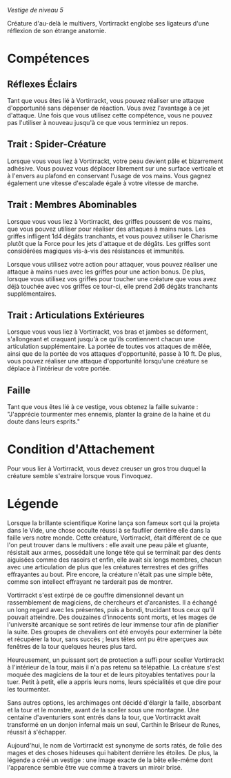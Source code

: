 *Vestige de niveau 5*

Créature d'au-delà le multivers, Vortirrackt englobe ses ligateurs d'une réflexion de son étrange anatomie.

# Compétences

## Réflexes Éclairs
Tant que vous êtes lié à Vortirrackt, vous pouvez réaliser une attaque d'opportunité sans dépenser de réaction. Vous avez l'avantage à ce jet d'attaque. Une fois que vous utilisez cette compétence, vous ne pouvez pas l'utiliser à nouveau jusqu'à ce que vous terminiez un repos.

## Trait : Spider-Créature
Lorsque vous vous liez à Vortirrackt, votre peau devient pâle et bizarrement adhésive. Vous pouvez vous déplacer librement sur une surface verticale et à l'envers au plafond en conservant l'usage de vos mains. Vous gagnez également une vitesse d'escalade égale à votre vitesse de marche.

## Trait : Membres Abominables
Lorsque vous vous liez à Vortirrackt, des griffes poussent de vos mains, que vous pouvez utiliser pour réaliser des attaques à mains nues. Les griffes infligent 1d4 dégâts tranchants, et vous pouvez utiliser le Charisme plutôt que la Force pour les jets d'attaque et de dégâts. Les griffes sont considérées magiques vis-à-vis des résistances et immunités.

Lorsque vous utilisez votre action pour attaquer, vous pouvez réaliser une attaque à mains nues avec les griffes pour une action bonus. De plus, lorsque vous utilisez vos griffes pour toucher une créature que vous avez déjà touchée avec vos griffes ce tour-ci, elle prend 2d6 dégâts tranchants supplémentaires.

## Trait : Articulations Extérieures
Lorsque vous vous liez à Vortirrackt, vos bras et jambes se déforment, s'allongeant et craquant jusqu'à ce qu'ils contiennent chacun une articulation supplémentaire. La portée de toutes vos attaques de mêlée, ainsi que de la portée de vos attaques d'opportunité, passe à 10 ft. De plus, vous pouvez réaliser une attaque d'opportunité lorsqu'une créature se déplace à l'intérieur de votre portée.

## Faille
Tant que vous êtes lié à ce vestige, vous obtenez la faille suivante : "J'apprécie tourmenter mes ennemis, planter la graine de la haine et du doute dans leurs esprits."

# Condition d'Attachement
Pour vous lier à Vortirrackt, vous devez creuser un gros trou duquel la créature semble s'extraire lorsque vous l'invoquez.

# Légende
Lorsque la brillante scientifique Korine lança son fameux sort qui la projeta dans le Vide, une chose occulte réussi à se faufiler derrière elle dans la faille vers notre monde. Cette créature, Vortirrackt, était différent de ce que l'on peut trouver dans le multivers : elle avait une peau pâle et gluante, résistait aux armes, possédait une longe tête qui se terminait par des dents aiguisées comme des rasoirs et enfin, elle avait six longs membres, chacun avec une articulation de plus que les créatures terrestres et des griffes effrayantes au bout. Pire encore, la créature n'était pas une simple bête, comme son intellect effrayant ne tarderait pas de montrer.

Vortirrackt s'est extirpé de ce gouffre dimensionnel devant un rassemblement de magiciens, de chercheurs et d'arcanistes. Il a échangé un long regard avec les présentes, puis a bondi, trucidant tous ceux qu'il pouvait atteindre. Des douzaines d'innocents sont morts, et les mages de l'université arcanique se sont retirés de leur immense tour afin de planifier la suite. Des groupes de chevaliers ont été envoyés pour exterminer la bête et récupérer la tour, sans succès ; leurs têtes ont pu être aperçues aux fenêtres de la tour quelques heures plus tard.

Heureusement, un puissant sort de protection a suffi pour sceller Vortirrackt à l'intérieur de la tour, mais il n'a pas retenu sa télépathie. La créature s'est moquée des magiciens de la tour et de leurs pitoyables tentatives pour la tuer. Petit à petit, elle a appris leurs noms, leurs spécialités et que dire pour les tourmenter.

Sans autres options, les archimages ont décidé d'élargir la faille, absorbant et la tour et le monstre, avant de la sceller sous une montagne. Une centaine d'aventuriers sont entrés dans la tour, que Vortirrackt avait transformé en un donjon infernal mais un seul, Carthin le Briseur de Runes, réussit à s'échapper.

Aujourd'hui, le nom de Vortirrackt est synonyme de sorts ratés, de folie des mages et des choses hideuses qui habitent derrière les étoiles. De plus, la légende a créé un vestige : une image exacte de la bête elle-même dont l'apparence semble être vue comme à travers un miroir brisé.
